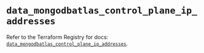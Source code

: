 # `data_mongodbatlas_control_plane_ip_addresses`

Refer to the Terraform Registry for docs: [`data_mongodbatlas_control_plane_ip_addresses`](https://registry.terraform.io/providers/mongodb/mongodbatlas/1.35.1/docs/data-sources/control_plane_ip_addresses).
